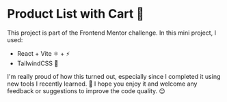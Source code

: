 # Product List with Cart 🛒
This project is part of the Frontend Mentor challenge. In this mini project, I used:

- React + Vite ⚛️ + ⚡️
- TailwindCSS 🖤

I'm really proud of how this turned out, especially since I completed it using new tools I recently learned. 💪 I hope you enjoy it and welcome any feedback or suggestions to improve the code quality. 😊